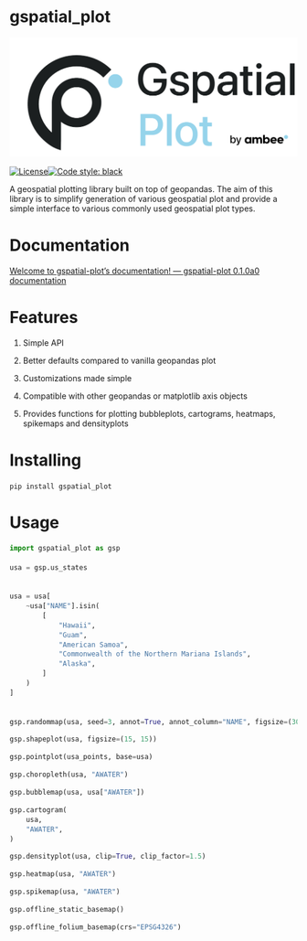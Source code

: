 # gspatial_plot

![](./docs/images/logo.png)

[![License](https://shields.io/badge/license-MIT-green.svg)](https://opensource.org/licenses/MIT)[![Code style: black](https://img.shields.io/badge/code%20style-black-000000.svg)](https://github.com/psf/black)

A geospatial plotting library built on top of geopandas. The aim of this library is to simplify generation of various geospatial plot and provide a simple interface to various commonly used geospatial plot types.

# Documentation

[Welcome to gspatial-plot’s documentation! &mdash; gspatial-plot 0.1.0a0 documentation](https://gspatial-plot.readthedocs.io/en/latest/index.html)

# Features

1. Simple API

2. Better defaults compared to vanilla geopandas plot

3. Customizations made simple

4. Compatible with other geopandas or matplotlib axis objects

5. Provides functions for plotting bubbleplots, cartograms, heatmaps, spikemaps and densityplots

# Installing

`pip install gspatial_plot`

# Usage

```python
import gspatial_plot as gsp

usa = gsp.us_states


usa = usa[
    ~usa["NAME"].isin(
        [
            "Hawaii",
            "Guam",
            "American Samoa",
            "Commonwealth of the Northern Mariana Islands",
            "Alaska",
        ]
    )
]


gsp.randommap(usa, seed=3, annot=True, annot_column="NAME", figsize=(30, 30))
```

```python
gsp.shapeplot(usa, figsize=(15, 15))
```

```python
gsp.pointplot(usa_points, base=usa)
```

```python
gsp.choropleth(usa, "AWATER")
```

```python
gsp.bubblemap(usa, usa["AWATER"])
```

```python
gsp.cartogram(
    usa,
    "AWATER",
)
```

```python
gsp.densityplot(usa, clip=True, clip_factor=1.5)
```

```python
gsp.heatmap(usa, "AWATER")
```

```python
gsp.spikemap(usa, "AWATER")
```

```python
gsp.offline_static_basemap()
```

```python
gsp.offline_folium_basemap(crs="EPSG4326")
```
